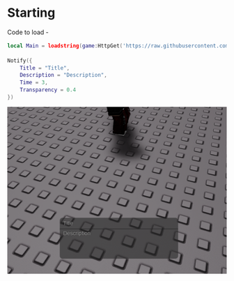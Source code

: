 
# Starting
Code to load -
```lua
local Main = loadstring(game:HttpGet('https://raw.githubusercontent.com/SeasonalKirito/UI-s/main/Notifications/Notification.lua/Source.lua'))()

Notify({
	Title = "Title",
	Description = "Description",
    Time = 3,
    Transparency = 0.4
})
```
![image](https://raw.githubusercontent.com/SeasonalKirito/UI-s/main/Notifications/Notification.lua/RobloxPlayerBeta_DH3LrKESZs.png)
